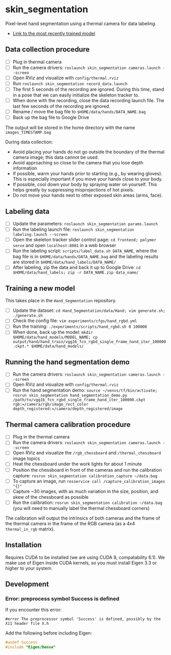 # skin_segmentation
Pixel-level hand segmentation using a thermal camera for data labeling.

- [Link to the most recently trained model](https://drive.google.com/file/d/1aQzr1E7bpOR3kuk7F8C_UBNYlyPSBLdX/view?usp=sharing)

## Data collection procedure
- [ ] Plug in thermal camera
- [ ] Run the camera drivers: `roslaunch skin_segmentation cameras.launch --screen`
- [ ] Open RViz and visualize with `config/thermal.rviz`
- [ ] Run `roslaunch skin_segmentation record_data.launch`
- [ ] The first 5 seconds of the recording are ignored. During this time, stand in a pose that we can easily initialize the skeleton tracker to.
- [ ] When done with the recording, close the data recording launch file. The last few seconds of the recording are ignored.
- [ ] Rename / move the bag file to `$HOME/data/hands/DATA_NAME.bag`
- [ ] Back up the bag file to Google Drive

The output will be stored in the home directory with the name `images_TIMESTAMP.bag`

During data collection:
- Avoid placing your hands do not go outside the boundary of the thermal camera image; this data cannot be used.
- Avoid approaching so close to the camera that you lose depth information
- If possible, warm your hands prior to starting (e.g., by wearing gloves). This is especially important if you move your hands close to your body.
- If possible, cool down your body by spraying water on yourself. This helps greatly by suppressing misprojections of hot pixels.
- Do not move your hands next to other exposed skin areas (arms, face).

## Labeling data
- [ ] Update the parameters: `roslaunch skin_segmentation params.launch`
- [ ] Run the labeling launch file: `roslaunch skin_segmentation labeling.launch --screen`
- [ ] Open the skeleton tracker slider control page: `cd frontend; polymer serve` and open `localhost:8081` in a web browser
- [ ] Run the labeling script: `scripts/label_data.sh DATA_NAME`, where the bag file is in `$HOME/data/hands/DATA_NAME.bag` and the labeling results are stored in `$HOME/data/hand_labels/DATA_NAME/`
- [ ] After labeling, zip the data and back it up to Google Drive: `cd $HOME/data/hand_labels; zip -r DATA_NAME.zip data_name/`

## Training a new model
This takes place in the `Hand_Segmentation` repository.
- [ ] Update the dataset: `cd Hand_Segmentation/data/Hand; vim generate.sh; ./generate.sh`
- [ ] Check the config file: `vim experiments/cfgs/hand_rgbd.yml`
- [ ] Run the training: `./experiments/scripts/hand_rgbd.sh 0 100000`
- [ ] When done, back up the model: `mkdir $HOME/data/hand_models/MODEL_NAME; cp output/hand/hand_train/vgg16_fcn_rgbd_single_frame_hand_iter_100000.ckpt.* $HOME/data/hand_models/`

## Running the hand segmentation demo
- [ ] Run the camera drivers: `roslaunch skin_segmentation cameras.launch --screen`
- [ ] Open RViz and visualize with `config/thermal.rviz`
- [ ] Run the hand segmentation demo: `source ~/venvs/tf/bin/activate; rosrun skin_segmentation hand_segmentation_demo.py /path/to/vgg16_fcn_rgbd_single_frame_hand_iter_100000.ckpt rgb:=/camera/rgb/image_rect_color depth_registered:=/camera/depth_registered/image`

## Thermal camera calibration procedure
- [ ] Plug in the thermal camera
- [ ] Run the camera drivers: `roslaunch skin_segmentation cameras.launch --screen`
- [ ] Open RViz and visualize the `/rgb_chessboard` and `/thermal_chessboard` image topics
- [ ] Heat the chessboard under the work lights for about 1 minute
- [ ] Position the chessboard in front of the cameras and run the calibration capture: `rosrun skin_segmentation calibration_capture ~/data.bag`
- [ ] To capture an image, run `rosservice call /capture_calibration_images "{}"`
- [ ] Capture ~30 images, with as much variation in the size, position, and skew of the chessboard as possible
- [ ] Run the calibration: `rosrun skin_segmentation calibration ~/data.bag` (you will need to manually label the thermal chessboard corners)

The calibration will output the intrinsics of both cameras and the frame of the thermal camera in the frame of the RGB camera (as a 4x4 `thermal_in_rgb` matrix).

## Installation
Requires CUDA to be installed (we are using CUDA 8, compatability 6.1).
We make use of Eigen inside CUDA kernels, so you must install Eigen 3.3 or higher to your system.

## Development
### Error: preprocess symbol Success is defined
If you encounter this error:
```
#error The preprocessor symbol 'Success' is defined, possibly by the X11 header file X.h
```

Add the following before including Eigen:
```cpp
#undef Success
#include "Eigen/Dense"
```
